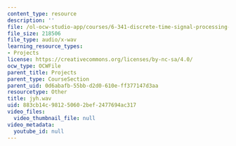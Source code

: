 ```yaml
---
content_type: resource
description: ''
file: /ol-ocw-studio-app/courses/6-341-discrete-time-signal-processing-fall-2005/883cb14c981250602bef2477694ac317_jyh.wav
file_size: 218506
file_type: audio/x-wav
learning_resource_types:
- Projects
license: https://creativecommons.org/licenses/by-nc-sa/4.0/
ocw_type: OCWFile
parent_title: Projects
parent_type: CourseSection
parent_uid: 0d6abafb-55bb-d2d0-610e-ff377147d3aa
resourcetype: Other
title: jyh.wav
uid: 883cb14c-9812-5060-2bef-2477694ac317
video_files:
  video_thumbnail_file: null
video_metadata:
  youtube_id: null
---
```

